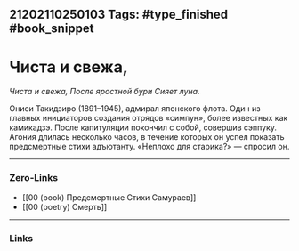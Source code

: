 21202110250103
Tags: #type_finished #book_snippet 
---
# Чиста и свежа,

*Чиста и свежа,
После яростной бури
Сияет луна.*

Ониси Такидзиро (1891–1945), адмирал японского флота. Один из главных инициаторов создания отрядов «симпун», более известных как камикадзэ. После капитуляции покончил с собой, совершив сэппуку. Агония длилась несколько часов, в течение которых он успел показать предсмертные стихи адъютанту. «Неплохо для старика?» — спросил он. 

---
### Zero-Links
 - [[00 (book) Предсмертные Стихи Самураев]]
 - [[00 (poetry) Смерть]]
---
### Links
